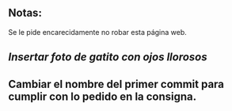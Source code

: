 ## Notas:
Se le pide encarecidamente no robar esta página web.
## *Insertar foto de gatito con ojos llorosos*
## Cambiar el nombre del primer commit para cumplir con lo pedido en la consigna.

